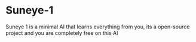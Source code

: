 # Suneye-1
Suneye 1 is a minimal AI that learns everything from you, its a open-source project and you are completely free on this AI
